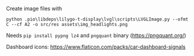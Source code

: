 Create image files with

`python .pio\libdeps\lilygo-t-display\lvgl\scripts\LVGLImage.py --ofmt C --cf A2 -o src/res assets\img_headlights.png `

Needs `pip install pypng lz4` and `pngquant` binary (https://pngquant.org/)

Dashboard icons:
https://www.flaticon.com/packs/car-dashboard-signals
